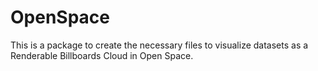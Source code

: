 # OpenSpace
This is a package to create the necessary files to visualize datasets as a Renderable Billboards Cloud in Open Space.
